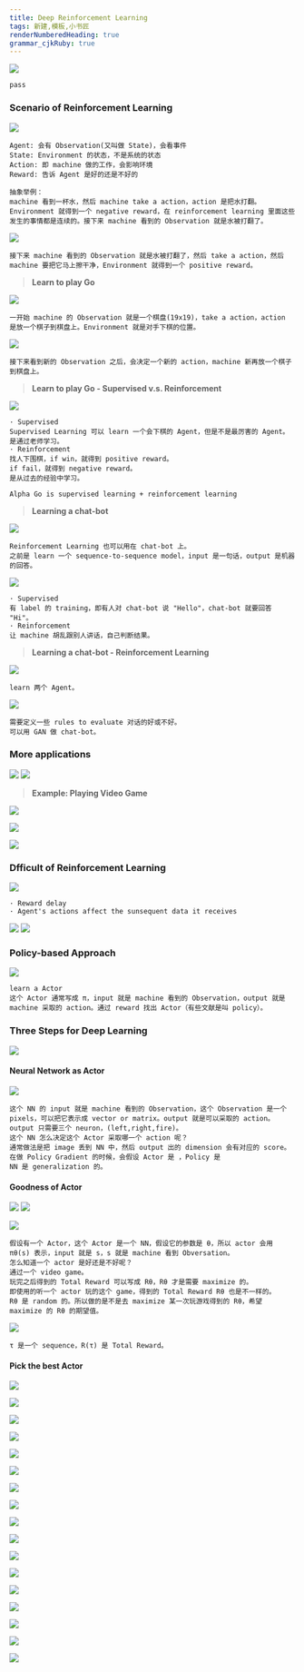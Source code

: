 ```yaml
---
title: Deep Reinforcement Learning
tags: 新建,模板,小书匠
renderNumberedHeading: true
grammar_cjkRuby: true
---
```



![](./images/1582637628269.png)
```
pass
```

### Scenario of Reinforcement Learning

![](./images/1582637656988.png)
```
Agent: 会有 Observation(又叫做 State)，会看事件
State: Environment 的状态，不是系统的状态
Action: 即 machine 做的工作，会影响环境
Reward: 告诉 Agent 是好的还是不好的

抽象举例：
machine 看到一杯水，然后 machine take a action，action 是把水打翻。Environment 就得到一个 negative reward，在 reinforcement learning 里面这些发生的事情都是连续的。接下来 machine 看到的 Observation 就是水被打翻了。 
```
![](./images/1582637685875.png)
```
接下来 machine 看到的 Observation 就是水被打翻了，然后 take a action，然后 machine 要把它马上擦干净，Environment 就得到一个 positive reward。
```

>**Learn to play Go**

![](./images/1582637718192.png)
```
一开始 machine 的 Observation 就是一个棋盘(19x19)，take a action，action 是放一个棋子到棋盘上。Environment 就是对手下棋的位置。 
```
![](./images/1582637745914.png)
```
接下来看到新的 Observation 之后，会决定一个新的 action，machine 新再放一个棋子到棋盘上。
```

>**Learn to play Go - Supervised v.s. Reinforcement**

![](./images/1582637778722.png)
```
· Supervised
Supervised Learning 可以 learn 一个会下棋的 Agent，但是不是最厉害的 Agent。
是通过老师学习。
· Reinforcement
找人下围棋，if win，就得到 positive reward。
if fail，就得到 negative reward。
是从过去的经验中学习。

Alpha Go is supervised learning + reinforcement learning
```

>**Learning a chat-bot**

![](./images/1582637806927.png)
```
Reinforcement Learning 也可以用在 chat-bot 上。
之前是 learn 一个 sequence-to-sequence model，input 是一句话，output 是机器的回答。
```
![](./images/1582637829038.png)
```
· Supervised
有 label 的 training，即有人对 chat-bot 说 "Hello"，chat-bot 就要回答 "Hi"。
· Reinforcement
让 machine 胡乱跟别人讲话，自己判断结果。
```

>**Learning a chat-bot - Reinforcement Learning**

![](./images/1582637871126.png)
```
learn 两个 Agent。
```
![](./images/1582637898608.png)
```
需要定义一些 rules to evaluate 对话的好或不好。
可以用 GAN 做 chat-bot。
```

### More applications

![](./images/1582637920212.png)
![](./images/1582637949944.png)

>**Example: Playing Video Game**

![](./images/1582637979993.png)


![](./images/1582638007864.png)


![](./images/1582638035990.png)


### Dfficult of Reinforcement Learning

![](./images/1582638063359.png)
```
· Reward delay
· Agent's actions affect the sunsequent data it receives
```

![](./images/1582638095292.png)
![](./images/1582871670373.png)


### Policy-based Approach

![](./images/1582872195572.png)
```
learn a Actor
这个 Actor 通常写成 π，input 就是 machine 看到的 Observation，output 就是 machine 采取的 action。通过 reward 找出 Actor（有些文献是叫 policy）。
```

### Three Steps for Deep Learning

![](./images/1582872139631.png)


#### Neural Network as Actor

![](./images/1582872973665.png)
```
这个 NN 的 input 就是 machine 看到的 Observation，这个 Observation 是一个 pixels，可以把它表示成 vector or matrix。output 就是可以采取的 action。output 只需要三个 neuron，(left,right,fire)。
这个 NN 怎么决定这个 Actor 采取哪一个 action 呢？
通常做法是把 image 丢到 NN 中，然后 output 出的 dimension 会有对应的 score。
在做 Policy Gradient 的时候，会假设 Actor 是 ，Policy 是 
NN 是 generalization 的。
```

#### Goodness of Actor

![](./images/1582873060151.png)
![](./images/1582873131870.png)

![](./images/1582875157907.png)
```
假设有一个 Actor，这个 Actor 是一个 NN，假设它的参数是 θ，所以 actor 会用 πθ(s) 表示，input 就是 s，s 就是 machine 看到 Obversation。
怎么知道一个 actor 是好还是不好呢？
通过一个 video game。
玩完之后得到的 Total Reward 可以写成 Rθ，Rθ 才是需要 maximize 的。
即使用的听一个 actor 玩的这个 game，得到的 Total Reward Rθ 也是不一样的。
Rθ 是 random 的。所以做的是不是去 maximize 某一次玩游戏得到的 Rθ，希望 maximize 的 Rθ 的期望值。
```
![](./images/1582875787892.png)
```
τ 是一个 sequence，R(τ) 是 Total Reward。
```

#### Pick the best Actor

![](./images/1582875818113.png)

![](./images/1582875921615.png)


![](./images/1582875962038.png)


![](./images/1582875994646.png)


![](./images/1582876018141.png)

![](./images/1582876062165.png)


![](./images/1582876094775.png)


![](./images/1582876178842.png)


![](./images/1582876242145.png)

![](./images/1582876267255.png)

![](./images/1582876295249.png)

![](./images/1582876427950.png)

![](./images/1582876501799.png)

![](./images/1582876535453.png)

![](./images/1582876569038.png)

![](./images/1582876601562.png)

![](./images/1582876636548.png)
